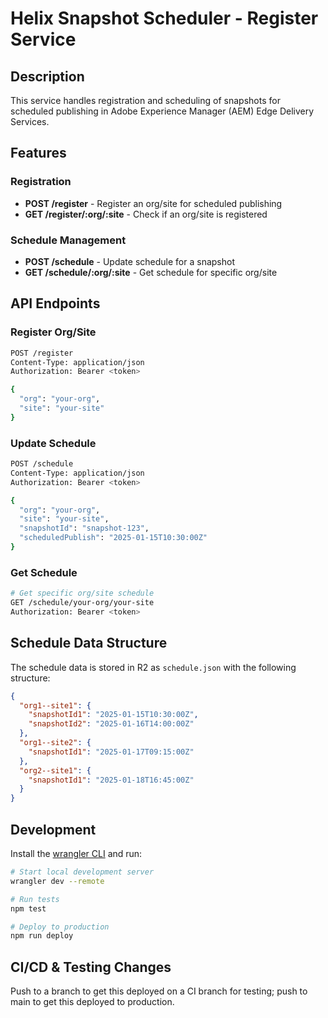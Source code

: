 # Helix Snapshot Scheduler - Register Service

## Description
This service handles registration and scheduling of snapshots for scheduled publishing in Adobe Experience Manager (AEM) Edge Delivery Services.

## Features

### Registration
- **POST /register** - Register an org/site for scheduled publishing
- **GET /register/:org/:site** - Check if an org/site is registered

### Schedule Management
- **POST /schedule** - Update schedule for a snapshot
- **GET /schedule/:org/:site** - Get schedule for specific org/site

## API Endpoints

### Register Org/Site
```bash
POST /register
Content-Type: application/json
Authorization: Bearer <token>

{
  "org": "your-org",
  "site": "your-site"
}
```

### Update Schedule
```bash
POST /schedule
Content-Type: application/json
Authorization: Bearer <token>

{
  "org": "your-org",
  "site": "your-site", 
  "snapshotId": "snapshot-123",
  "scheduledPublish": "2025-01-15T10:30:00Z"
}
```

### Get Schedule
```bash
# Get specific org/site schedule
GET /schedule/your-org/your-site
Authorization: Bearer <token>
```

## Schedule Data Structure

The schedule data is stored in R2 as `schedule.json` with the following structure:

```json
{
  "org1--site1": {
    "snapshotId1": "2025-01-15T10:30:00Z",
    "snapshotId2": "2025-01-16T14:00:00Z"
  },
  "org1--site2": {
    "snapshotId1": "2025-01-17T09:15:00Z"
  },
  "org2--site1": {
    "snapshotId1": "2025-01-18T16:45:00Z"
  }
}
```

## Development

Install the [wrangler CLI](https://developers.cloudflare.com/workers/wrangler/install-and-update/) and run:

```bash
# Start local development server
wrangler dev --remote

# Run tests
npm test

# Deploy to production
npm run deploy
```

## CI/CD & Testing Changes
Push to a branch to get this deployed on a CI branch for testing; push to main to get this deployed to production.